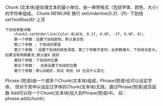 Chunk
    (文本块)是处理文本的最小单位，由一串带格式（包括字体、颜色、大小）的字符串组成。
    Chunk.NEWLINE  换行
    setUnderline(0.2f, -2f)- 下划线
    setTextRise(6)-上浮

    下划线参数详解
        chunk2.setUnderline(Color.BLACK, 0.1f, 0.0F, -2f, 0.0F, 0);
        第一个参数：设置下划线颜色，默认是淡色
        第二个参数 ; 下划线的厚度
        第三个参数 ：设置下划线的颜色深度，第二个参数不变时，此参数增大，下划线也变大。如果没有特殊要求,默认是0 就好
        第四个参数：下划线的位置
        第五个参数：  也是设置下划线的位置
        第六个参数：默认0就好，测试 改到 10 也没什么变化

Phrase
    (短语)由一个或多个Chunk(文本块)组成，Phrase(短语)也可以设定字体，
           但对于其中以设定过字体的Chunk(文本块)无效。通过Phrase(短语)成员函数
           Add可以将一个Chunk(文本块)加入到Phrase(短语)中。
           如：phrase.add(chunk);